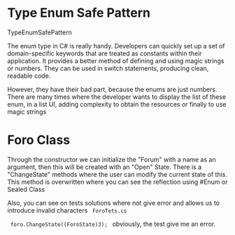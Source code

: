 # Type Enum Safe Pattern
TypeEnumSafePattern

The enum type in C# is really handy. Developers can quickly set up a set of domain-specific keywords that are treated as constants within their application. It provides a better method of defining and using magic strings or numbers. They can be used in switch statements, producing clean, readable code.


However, they have their bad part, because the enums are just numbers. There are many times where the developer wants to display the list of these enum, in a list UI, adding complexity to obtain the resources or finally to use magic strings

# Foro Class
Through the constructor we can initialize the "Forum" with a name as an argument, then this will be created with an "Open" State.
There is a "ChangeState" methods where the user can modify the current state of this. This method is overwritten where you can see the reflection using #Enum or Sealed Class

Also, you can see on tests solutions where not give error and allows us to introduce invalid characters <code> ForoTets.cs </code>

<code> foro.ChangeState((ForoState)3); </code> obviously, the test give me an error.
